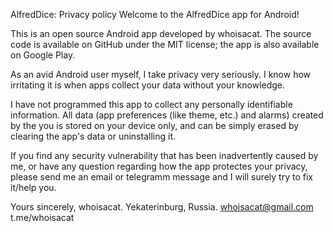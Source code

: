 AlfredDice: Privacy policy
Welcome to the AlfredDice app for Android!

This is an open source Android app developed by whoisacat. The source code is available on GitHub under the MIT license; the app is also available on Google Play.

As an avid Android user myself, I take privacy very seriously. I know how irritating it is when apps collect your data without your knowledge.

I have not programmed this app to collect any personally identifiable information. All data (app preferences (like theme, etc.) and alarms) created by the you is stored on your device only, and can be simply erased by clearing the app's data or uninstalling it.

If you find any security vulnerability that has been inadvertently caused by me, or have any question regarding how the app protectes your privacy, please send me an email or telegramm message and I will surely try to fix it/help you.

Yours sincerely,
whoisacat.
Yekaterinburg, Russia.
whoisacat@gmail.com
t.me/whoisacat
